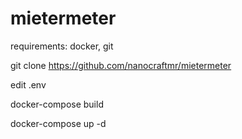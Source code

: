 # mietermeter

requirements: docker, git

git clone https://github.com/nanocraftmr/mietermeter

edit .env

docker-compose build

docker-compose up -d
